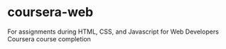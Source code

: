 # coursera-web
For assignments during HTML, CSS, and Javascript for Web Developers Coursera course completion
